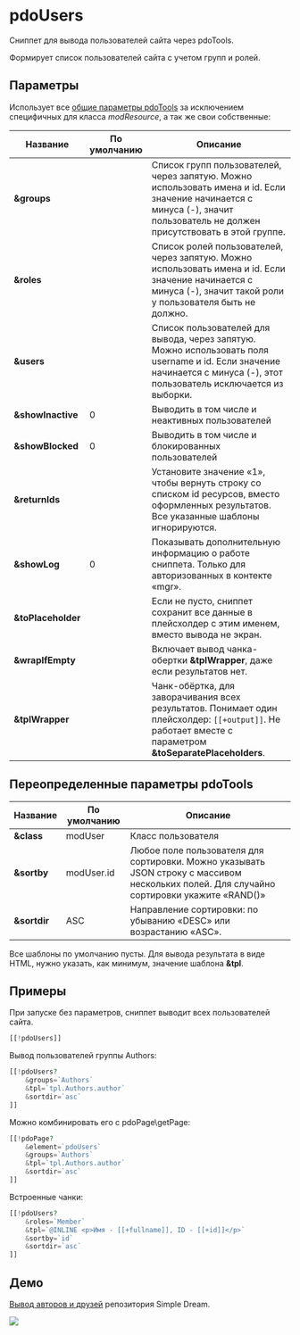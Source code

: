 # pdoUsers

Сниппет для вывода пользователей сайта через pdoTools.

Формирует список пользователей сайта с учетом групп и ролей.

## Параметры

Использует все [общие параметры pdoTools][1] за исключением специфичных для класса *modResource*, а так же свои собственные:

| Название           | По умолчанию | Описание                                                                                                                                                                     |
| ------------------ | ------------ | ---------------------------------------------------------------------------------------------------------------------------------------------------------------------------- |
| **&groups**        |              | Список групп пользователей, через запятую. Можно использовать имена и id. Если значение начинается с минуса (-), значит пользователь не должен присутствовать в этой группе. |
| **&roles**         |              | Список ролей пользователей, через запятую. Можно использовать имена и id. Если значение начинается с минуса (-), значит такой роли у пользователя быть не должно.            |
| **&users**         |              | Список пользователей для вывода, через запятую. Можно использовать поля username и id. Если значение начинается с минуса (-), этот пользователь исключается из выборки.      |
| **&showInactive**  | 0            | Выводить в том числе и неактивных пользователей                                                                                                                              |
| **&showBlocked**   | 0            | Выводить в том числе и блокированных пользователей                                                                                                                           |
| **&returnIds**     |              | Установите значение «1», чтобы вернуть строку со списком id ресурсов, вместо оформленных результатов. Все указанные шаблоны игнорируются.                                    |
| **&showLog**       | 0            | Показывать дополнительную информацию о работе сниппета. Только для авторизованных в контекте «mgr».                                                                          |
| **&toPlaceholder** |              | Если не пусто, сниппет сохранит все данные в плейсхолдер с этим именем, вместо вывода не экран.                                                                              |
| **&wrapIfEmpty**   |              | Включает вывод чанка-обертки **&tplWrapper**, даже если результатов нет.                                                                                                     |
| **&tplWrapper**    |              | Чанк-обёртка, для заворачивания всех результатов. Понимает один плейсхолдер: `[[+output]]`. Не работает вместе с параметром **&toSeparatePlaceholders**.                     |

## Переопределенные параметры pdoTools

| Название     | По умолчанию | Описание                                                                                                                                  |
| ------------ | ------------ | ----------------------------------------------------------------------------------------------------------------------------------------- |
| **&class**   | modUser      | Класс пользователя                                                                                                                        |
| **&sortby**  | modUser.id   | Любое поле пользователя для сортировки. Можно указывать JSON строку с массивом нескольких полей. Для случайно сортировки укажите «RAND()» |
| **&sortdir** | ASC          | Направление сортировки: по убыванию «DESC» или возрастанию «ASC».                                                                         |

Все шаблоны по умолчанию пусты. Для вывода результата в виде HTML, нужно указать, как минимум, значение шаблона **&tpl**.

## Примеры

При запуске без параметров, сниппет выводит всех пользователей сайта.

``` php
[[!pdoUsers]]
```

Вывод пользователей группы Authors:

``` php
[[!pdoUsers?
    &groups=`Authors`
    &tpl=`tpl.Authors.author`
    &sortdir=`asc`
]]
```

Можно комбинировать его с pdoPage\getPage:

``` php
[[!pdoPage?
    &element=`pdoUsers`
    &groups=`Authors`
    &tpl=`tpl.Authors.author`
    &sortdir=`asc`
]]
```

Встроенные чанки:

``` php
[[!pdoUsers?
    &roles=`Member`
    &tpl=`@INLINE <p>Имя - [[+fullname]], ID - [[+id]]</p>`
    &sortby=`id`
    &sortdir=`asc`
]]
```

## Демо

[Вывод авторов и друзей][2] репозитория Simple Dream.

[![](https://file.modx.pro/files/b/7/9/b792406326ccd13a79ce417c6e7d2306s.jpg)](https://file.modx.pro/files/b/7/9/b792406326ccd13a79ce417c6e7d2306.png)

[1]: /ru/01_Компоненты/01_pdoTools/04_Общие_параметры.md
[2]: http://store.simpledream.ru/friends.html
